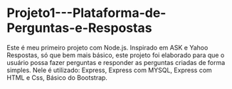 # Projeto1---Plataforma-de-Perguntas-e-Respostas
Este é meu primeiro projeto com Node.js. Inspirado em ASK e Yahoo Respostas, só que bem mais básico, este projeto foi elaborado para que o usuário possa fazer perguntas e responder as perguntas criadas de forma simples. Nele é utilizado: Express, Express com MYSQL, Express com HTML e Css, Básico do Bootstrap.
